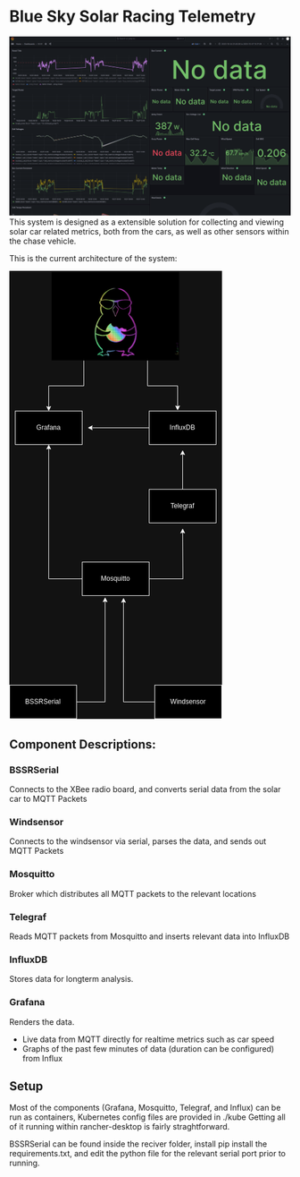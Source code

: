 # Blue Sky Solar Racing Telemetry
![telemetry](images/telem_scrot.png)
This system is designed as a extensible solution for collecting and viewing solar car related metrics, both from the cars, as well as other sensors within the chase vehicle.

This is the current architecture of the system:

![architecture](images/bssr_telem.drawio.png)

## Component Descriptions:

### BSSRSerial
Connects to the XBee radio board, and converts serial data from the solar car to MQTT Packets

### Windsensor
Connects to the windsensor via serial, parses the data, and sends out MQTT Packets

### Mosquitto
Broker which distributes all MQTT packets to the relevant locations

### Telegraf
Reads MQTT packets from Mosquitto and inserts relevant data into InfluxDB

### InfluxDB
Stores data for longterm analysis.

### Grafana
Renders the data.
* Live data from MQTT directly for realtime metrics such as car speed
* Graphs of the past few minutes of data (duration can be configured) from Influx

## Setup
Most of the components (Grafana, Mosquitto, Telegraf, and Influx) can be run as containers, Kubernetes config files are provided in ./kube Getting all of it running within rancher-desktop is fairly straghtforward.

BSSRSerial can be found inside the reciver folder, install pip install the requirements.txt, and edit the python file for the relevant serial port prior to running.

